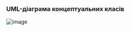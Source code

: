 ### UML-діаграма концептуальних класів
![image]([https://github.com/oleksandrblazhko/ai-216-pashko/blob/laboratory-Work-5/2-SoftwareDesign/2.1-UMLConceptClasses/%D0%94%D1%96%D0%B0%D0%B3%D1%80%D0%B0%D0%BC%D0%B0%20%D0%B1%D0%B5%D0%B7%20%D0%BD%D0%B0%D0%B7%D0%B2%D0%B8.jpg](https://github.com/oleksandrblazhko/ai-216-pashko/blob/laboratory-Work-5/2-SoftwareDesign/2.1-UMLConceptClasses/RelDB%20(1)%20(1)-%D0%A1%D1%82%D0%BE%D1%80%D1%96%D0%BD%D0%BA%D0%B0-3.jpg)https://github.com/oleksandrblazhko/ai-216-pashko/blob/laboratory-Work-5/2-SoftwareDesign/2.1-UMLConceptClasses/RelDB%20(1)%20(1)-%D0%A1%D1%82%D0%BE%D1%80%D1%96%D0%BD%D0%BA%D0%B0-3.jpg)

